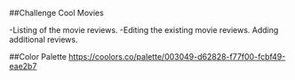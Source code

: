 ##Challenge Cool Movies


-Listing of the movie reviews. 
-Editing the existing movie reviews.
Adding additional reviews.

##Color Palette
https://coolors.co/palette/003049-d62828-f77f00-fcbf49-eae2b7
